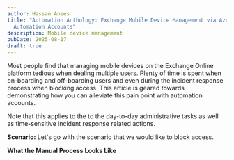 ```yaml
---
author: Hassan Anees
title: "Automation Anthology: Exchange Mobile Device Management via Azure
  Automation Accounts"
description: Mobile device management
pubDate: 2025-08-17
draft: true
---
```

Most people find that managing mobile devices on the Exchange Online platform tedious when dealing multiple users. Plenty of time is spent when on-boarding and off-boarding users and even during the incident response process when blocking access. This article is geared towards demonstrating how you can alleviate this pain point with automation accounts.

Note that this applies to the to the day-to-day administrative tasks as well as time-sensitive incident response related actions.

**Scenario:** Let's go with the scenario that we would like to block access.

**What the Manual Process Looks Like**